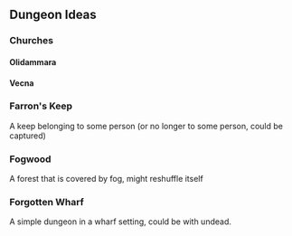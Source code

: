 ## Dungeon Ideas

### Churches

#### Olidammara

#### Vecna

### Farron's Keep

A keep belonging to some person (or no longer to some person, could be captured)

### Fogwood

A forest that is covered by fog, might reshuffle itself

### Forgotten Wharf

A simple dungeon in a wharf setting, could be with undead.
